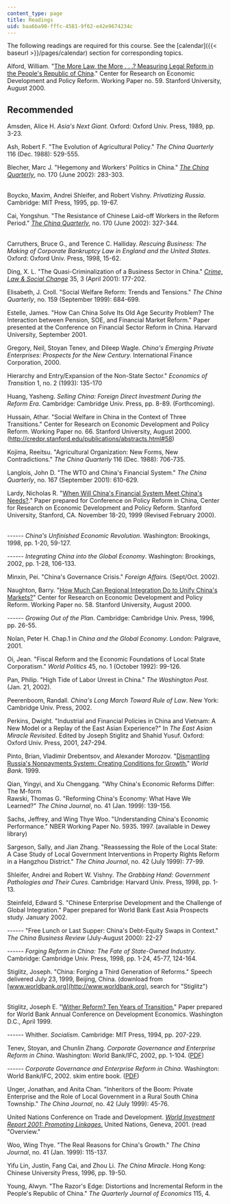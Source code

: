 ```yaml
---
content_type: page
title: Readings
uid: baa6ba90-fffc-4581-9f62-e42e9674234c
---
```


The following readings are required for this course. See the [calendar]({{< baseurl >}}/pages/calendar) section for corresponding topics.

Alford, William. "[The More Law, the More . . .? Measuring Legal Reform in the People's Republic of China](http://web.stanford.edu/group/siepr/cgi-bin/siepr/?q=system/files/shared/pubs/papers/pdf/credpr59.pdf)." Center for Research on Economic Development and Policy Reform. Working Paper no. 59. Stanford University, August 2000.

Recommended
-----------

Amsden, Alice H. _Asia's Next Giant_. Oxford: Oxford Univ. Press, 1989, pp. 3-23.

Ash, Robert F. "The Evolution of Agricultural Policy." _The China Quarterly_ 116 (Dec. 1988): 529-555.

Blecher, Marc J. "Hegemony and Workers' Politics in China." _[The China Quarterly](http://journals.cambridge.org/action/displayJournal?jid=CQY&volumeId=170&bVolume=y#loc170)_, no. 170 (June 2002): 283-303.  
 

Boycko, Maxim, Andrei Shleifer, and Robert Vishny. _Privatizing Russia_. Cambridge: MIT Press, 1995, pp. 19-67.

Cai, Yongshun. "The Resistance of Chinese Laid-off Workers in the Reform Period." _[The China Quarterly](http://journals.cambridge.org/action/displayJournal?jid=CQY&volumeId=170&bVolume=y#loc170)_, no. 170 (June 2002): 327-344.  
 

Carruthers, Bruce G., and Terence C. Halliday. _Rescuing Business: The Making of Corporate Bankruptcy Law in England and the United States_. Oxford: Oxford Univ. Press, 1998, 15-62.

Ding, X. L. "The Quasi-Criminalization of a Business Sector in China." _[Crime, Law & Social Change](http://link.springer.com/article/10.1023%2FA%3A1011294000877?LI=true)_ 35, 3 (April 2001): 177-202.

Elisabeth, J. Croll. "Social Welfare Reform: Trends and Tensions." _The China Quarterly_, no. 159 (September 1999): 684-699.

Estelle, James. "How Can China Solve Its Old Age Security Problem? The Interaction between Pension, SOE, and Financial Market Reform." Paper presented at the Conference on Financial Sector Reform in China. Harvard University, September 2001.

Gregory, Neil, Stoyan Tenev, and Dileep Wagle. _China's Emerging Private Enterprises: Prospects for the New Century._ International Finance Corporation, 2000.

Hierarchy and Entry/Expansion of the Non-State Sector." _Economics of Transition_ 1, no. 2 (1993): 135-170

Huang, Yasheng. _Selling China: Foreign Direct Investment During the Reform Era_. Cambridge: Cambridge Univ. Press, pp. 8-89. (Forthcoming).

Hussain, Athar. "Social Welfare in China in the Context of Three Transitions." Center for Research on Economic Development and Policy Reform. Working Paper no. 66. Stanford University, August 2000. (http://credpr.stanford.edu/publications/abstracts.html#58)

Kojima, Reeitsu. "Agricultural Organization: New Forms, New Contradictions." _The China Quarterly_ 116 (Dec. 1988): 706-735.

Langlois, John D. "The WTO and China's Financial System." _The China Quarterly_, no. 167 (September 2001): 610-629.

Lardy, Nicholas R. "[When Will China's Financial System Meet China's Needs?](https://kingcenter.stanford.edu/sites/default/files/publications/55wp.pdf)." Paper prepared for Conference on Policy Reform in China, Center for Research on Economic Development and Policy Reform. Stanford University, Stanford, CA. November 18-20, 1999 (Revised February 2000).  
 

\------ _China's Unfinished Economic Revolution_. Washington: Brookings, 1998, pp. 1-20, 59-127.

\------ _Integrating China into the Global Economy_. Washington: Brookings, 2002, pp. 1-28, 106-133.

Minxin, Pei. "China's Governance Crisis." _Foreign Affairs._ (Sept/Oct. 2002).

Naughton, Barry. "[How Much Can Regional Integration Do to Unify China's Markets?](https://pdfs.semanticscholar.org/8be1/2d8904f92b96af8665f3b8655a20db3bbcff.pdf)" Center for Research on Economic Development and Policy Reform. Working Paper no. 58. Stanford University, August 2000.

\------ _Growing Out of the Plan_. Cambridge: Cambridge Univ. Press, 1996, pp. 26-55.

Nolan, Peter H. Chap.1 in _China and the Global Economy_. London: Palgrave, 2001.

Oi, Jean. "Fiscal Reform and the Economic Foundations of Local State Corporatism." _World Politics_ 45, no. 1 (October 1992): 99-126.

Pan, Philip. "High Tide of Labor Unrest in China." _The Washington Post._ (Jan. 21, 2002).

Peerenboom, Randall. _China's Long March Toward Rule of Law_. New York: Cambridge Univ. Press, 2002.

Perkins, Dwight. "Industrial and Financial Policies in China and Vietnam: A New Model or a Replay of the East Asian Experience?" In _The East Asian Miracle Revisited_. Edited by Joseph Stiglitz and Shahid Yusuf. Oxford: Oxford Univ. Press, 2001, 247-294.

Pinto, Brian, Vladimir Drebentsov, and Alexander Morozov. "[Dismantling Russia's Nonpayments System: Creating Conditions for Growth.](http://www.worldbank.org.ru/eng/statistics/nonpayments/)" _World Bank._ 1999.

Qian, Yingyi, and Xu Chenggang. "Why China's Economic Reforms Differ: The M-form  
Rawski, Thomas G. "Reforming China's Economy: What Have We Learned?" _The China Journal_, no. 41 (Jan. 1999): 139-156.

Sachs, Jeffrey, and Wing Thye Woo. "Understanding China's Economic Performance." NBER Working Paper No. 5935. 1997. (available in Dewey library)

Sargeson, Sally, and Jian Zhang. "Reassessing the Role of the Local State: A Case Study of Local Government Interventions in Property Rights Reform in a Hangzhou District." _The China Journal_, no. 42 (July 1999): 77-99.

Shleifer, Andrei and Robert W. Vishny. _The Grabbing Hand: Government Pathologies and Their Cures_. Cambridge: Harvard Univ. Press, 1998, pp. 1-13.

Steinfeld, Edward S. "Chinese Enterprise Development and the Challenge of Global Integration." Paper prepared for World Bank East Asia Prospects study. January 2002.

\------ "Free Lunch or Last Supper: China's Debt-Equity Swaps in Context." _The China Business Review_ (July-August 2000): 22-27

\------ _Forging Reform in China: The Fate of State-Owned Industry_. Cambridge: Cambridge Univ. Press, 1998, pp. 1-24, 45-77, 124-164.

Stiglitz, Joseph. "China: Forging a Third Generation of Reforms." Speech delivered July 23, 1999, Beijing, China. (download from [www.worldbank.org](http://www.worldbank.org), search for "Stiglitz")  
 

Stiglitz, Joseph E. "[Wither Reform? Ten Years of Transition.](http://www.worldbank.org/research/abcde/washington_11/papers.html)" Paper prepared for World Bank Annual Conference on Development Economics. Washington D.C., April 1999.

\------ Whither. _Socialism_. Cambridge: MIT Press, 1994, pp. 207-229.

Tenev, Stoyan, and Chunlin Zhang. _Corporate Governance and Enterprise Reform in China_. Washington: World Bank/IFC, 2002, pp. 1-104. ([PDF](http://www.ifc.org/publications/pubs/corp_gov/frontmatter.pdf))

\------ _Corporate Governance and Enterprise Reform in China_. Washington: World Bank/IFC, 2002. skim entire book. ([PDF](http://www.ifc.org/publications/pubs/corp_gov/frontmatter.pdf))

Unger, Jonathan, and Anita Chan. "Inheritors of the Boom: Private Enterprise and the Role of Local Government in a Rural South China Township." _The China Journal_, no. 42 (July 1999): 45-76.

United Nations Conference on Trade and Development. _[World Investment Report 2001: Promoting Linkages.](https://unctad.org/en/pages/PublicationArchive.aspx?publicationid=656)_ United Nations, Geneva, 2001. (read "Overview."

Woo, Wing Thye. "The Real Reasons for China's Growth." _The China Journal_, no. 41 (Jan. 1999): 115-137.

Yifu Lin, Justin, Fang Cai, and Zhou Li. _The China Miracle_. Hong Kong: Chinese University Press, 1996, pp. 19-50.

Young, Alwyn. "The Razor's Edge: Distortions and Incremental Reform in the People's Republic of China." _The Quarterly Journal of Economics_ 115, 4.